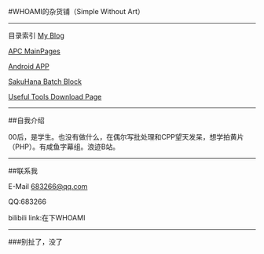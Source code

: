 #WHOAMI的杂货铺（Simple Without Art）
***
  
目录索引
[My Blog](/blog)  
  
[APC MainPages](/APC)  
  
[Android APP](/appmain)  
  
[SakuHana Batch Block](/saku)  
  
[Useful Tools Download Page](/tools)  
  
  
***
  
##自我介绍
  
00后，是学生。也没有做什么，在偶尔写批处理和CPP望天发呆，想学拍黄片（PHP）。有咸鱼字幕组。浪迹B站。
  
***
  
##联系我
  
E-Mail <683266@qq.com>

QQ:683266

bilibili link:在下WHOAMI

***

###别扯了，没了